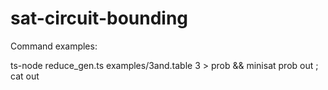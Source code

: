 # sat-circuit-bounding

Command examples: 

ts-node reduce_gen.ts examples/3and.table 3 > prob && minisat prob out ; cat out
